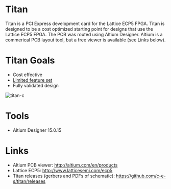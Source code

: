 # Titan

Titan is a PCI Express development card for the Lattice ECP5 FPGA. Titan is designed to be a cost optimized starting point for designs that use the Lattice ECP5 FPGA. The PCB was routed using Altium Designer. Altium is a commerical PCB layout tool, but a free viewer is available (see Links below).

# Titan Goals
* Cost effective
* [Limited feature set](https://github.com/c-e-s/titan/wiki/Features)
* Fully validated design

![titan-c](https://cloud.githubusercontent.com/assets/1245478/7033198/13ad46e2-dd3e-11e4-9fdc-3ec66cf9e8df.jpg)

# Tools
* Altium Designer 15.0.15

# Links
* Altium PCB viewer: http://altium.com/en/products
* Lattice ECP5: http://www.latticesemi.com/ecp5
* Titan releases (gerbers and PDFs of schematic): https://github.com/c-e-s/titan/releases
